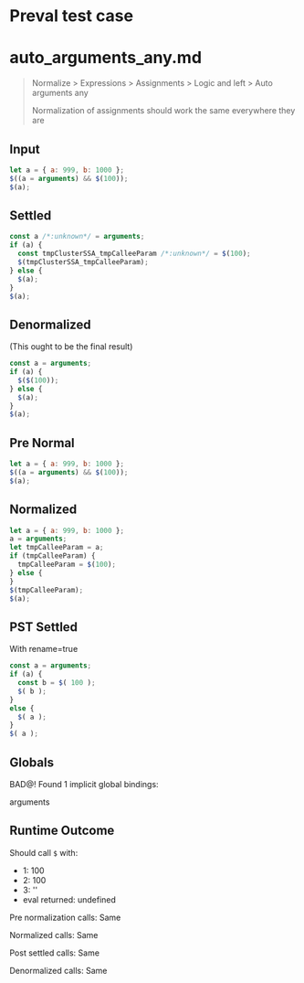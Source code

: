 # Preval test case

# auto_arguments_any.md

> Normalize > Expressions > Assignments > Logic and left > Auto arguments any
>
> Normalization of assignments should work the same everywhere they are

## Input

`````js filename=intro
let a = { a: 999, b: 1000 };
$((a = arguments) && $(100));
$(a);
`````

## Settled


`````js filename=intro
const a /*:unknown*/ = arguments;
if (a) {
  const tmpClusterSSA_tmpCalleeParam /*:unknown*/ = $(100);
  $(tmpClusterSSA_tmpCalleeParam);
} else {
  $(a);
}
$(a);
`````

## Denormalized
(This ought to be the final result)

`````js filename=intro
const a = arguments;
if (a) {
  $($(100));
} else {
  $(a);
}
$(a);
`````

## Pre Normal


`````js filename=intro
let a = { a: 999, b: 1000 };
$((a = arguments) && $(100));
$(a);
`````

## Normalized


`````js filename=intro
let a = { a: 999, b: 1000 };
a = arguments;
let tmpCalleeParam = a;
if (tmpCalleeParam) {
  tmpCalleeParam = $(100);
} else {
}
$(tmpCalleeParam);
$(a);
`````

## PST Settled
With rename=true

`````js filename=intro
const a = arguments;
if (a) {
  const b = $( 100 );
  $( b );
}
else {
  $( a );
}
$( a );
`````

## Globals

BAD@! Found 1 implicit global bindings:

arguments

## Runtime Outcome

Should call `$` with:
 - 1: 100
 - 2: 100
 - 3: '<Global Arguments>'
 - eval returned: undefined

Pre normalization calls: Same

Normalized calls: Same

Post settled calls: Same

Denormalized calls: Same
